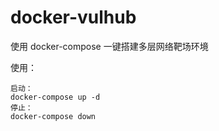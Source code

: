 # docker-vulhub
使用 docker-compose 一键搭建多层网络靶场环境

使用：

```
启动：
docker-compose up -d
停止：
docker-compose down
```
